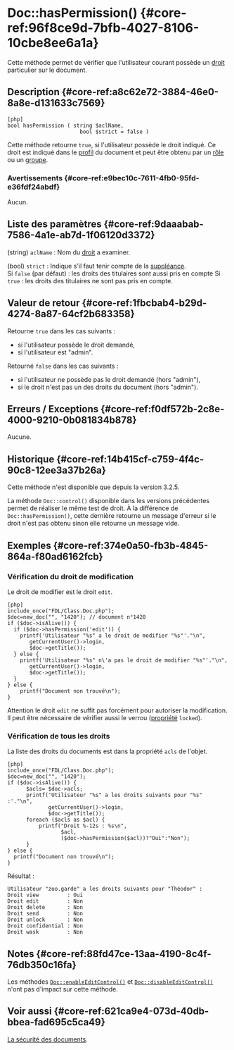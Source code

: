 # Doc::hasPermission() {#core-ref:96f8ce9d-7bfb-4027-8106-10cbe8ee6a1a}

<div class="short-description" markdown="1">

Cette méthode permet de vérifier que l'utilisateur courant possède un
[droit][acldoc] particulier sur le document.

</div>


## Description {#core-ref:a8c62e72-3884-46e0-8a8e-d131633c7569}

    [php]
    bool hasPermission ( string $aclName, 
                           bool $strict = false )

Cette méthode retourne `true`, si l'utilisateur possède le droit indiqué. Ce
droit est indiqué dans le [profil][profil] du document et peut être obtenu par
un [rôle][role] ou un [groupe][group].

### Avertissements {#core-ref:e9bec10c-7611-4fb0-95fd-e36fdf24abdf}

Aucun.

## Liste des paramètres {#core-ref:9daaabab-7586-4a1e-ab7d-1f06120d3372}


(string) `aclName`
:   Nom du [droit][acldoc] a examiner.

(bool) `strict`
:   Indique s'il faut tenir compte de la [suppléance][suppleant].  
    Si `false` (par défaut) : les droits des titulaires sont aussi pris en compte
    Si `true` : les droits des titulaires ne sont pas pris en compte.

## Valeur de retour {#core-ref:1fbcbab4-b29d-4274-8a87-64cf2b683358}

Retourne `true` dans les cas suivants :

*   si l'utilisateur possède le droit demandé,
*   si l'utilisateur est "admin".

Retourné `false` dans les cas suivants :

*   si l'utilisateur ne possède pas le droit demandé (hors "admin"),
*   si le droit n'est pas un des droits du document (hors "admin").


## Erreurs / Exceptions {#core-ref:f0df572b-2c8e-4000-9210-0b081834b878}

Aucune.

## Historique {#core-ref:14b415cf-c759-4f4c-90c8-12ee3a37b26a}

Cette méthode n'est disponible que depuis la version 3.2.5. 

La méthode `Doc::control()` disponible dans les versions précédentes permet de
réaliser le même test de droit. À la différence de `Doc::hasPermission()`, cette
dernière retourne un message d'erreur si le droit n'est pas obtenu sinon elle
retourne un message vide.

## Exemples {#core-ref:374e0a50-fb3b-4845-864a-f80ad6162fcb}

### Vérification du droit de modification

Le droit de modifier est le droit `edit`.

    [php]
    include_once("FDL/Class.Doc.php");
    $doc=new_doc("", "1420"); // document n°1420
    if ($doc->isAlive()) {
      if ($doc->hasPermission('edit')) {
        printf('Utilisateur "%s" a le droit de modifier "%s"'."\n",
           getCurrentUser()->login,
           $doc->getTitle());
      } else {
        printf('Utilisateur "%s" n\'a pas le droit de modifier "%s"'."\n",
           getCurrentUser()->login,
           $doc->getTitle());
      }
    } else {
        printf("Document non trouvé\n");
    }

Attention le droit `edit` ne suffit pas forcément pour autoriser la
modification. Il peut être nécessaire de vérifier aussi le verrou
([propriété][docprop] `locked`).

### Vérification de tous les droits

La liste des droits du documents est dans la propriété `acls` de l'objet.

    [php]
    include_once("FDL/Class.Doc.php");
    $doc=new_doc("", "1420");
    if ($doc->isAlive()) {
          $acls= $doc->acls;
          printf('Utilisateur "%s" a les droits suivants pour "%s" :'."\n",
                 getCurrentUser()->login,
                 $doc->getTitle());
          foreach ($acls as $acl) {
              printf("Droit %-12s : %s\n", 
                     $acl, 
                     ($doc->hasPermission($acl))?"Oui":"Non");
          }
    } else {
      printf("Document non trouvé\n");
    }

Résultat :

    Utilisateur "zoo.garde" a les droits suivants pour "Théodor" :
    Droit view         : Oui
    Droit edit         : Non
    Droit delete       : Non
    Droit send         : Non
    Droit unlock       : Non
    Droit confidential : Non
    Droit wask         : Non


## Notes {#core-ref:88fd47ce-13aa-4190-8c4f-76db350c16fa}

Les méthodes [`Doc::enableEditControl()`][enableedit] et
[`Doc::disableEditControl()`][disableedit] n'ont pas d'impact sur cette méthode.

## Voir aussi {#core-ref:621ca9e4-073d-40db-bbea-fad695c5ca49}

[La sécurité des documents][security].

<!-- links -->

[acldoc]:       #core-ref:a99dcc5f-f42f-4574-bbfa-d7bb0573c95d
[profil]:       #core-ref:f1575705-10e8-4bf2-83b3-4c0b5bfb77cf
[group]:        #core-ref:6afad021-29c2-400b-87f2-3a83551e3e95
[role]:         #core-ref:6017a086-3211-485f-b68a-b93850953065
[docprop]:      #core-ref:9aa8edfa-2f2a-11e2-aaec-838a12b40353
[suppleant]:    #core-ref:1591eb1c-aead-4f7b-bde9-5f42e397b22e
[security]:     #core-ref:bab5a377-c8cb-49ce-85c4-5162d05490a1
[enableedit]:   #core-ref:3c9aba8e-50a6-41b0-82e9-64f63085e5e5
[disableedit]:  #core-ref:b9844f4b-3e5c-4bbe-98ae-e71a4ba17239
